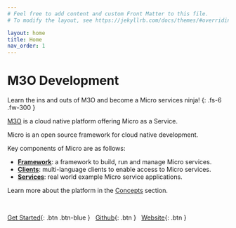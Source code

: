 ```yaml
---
# Feel free to add content and custom Front Matter to this file.
# To modify the layout, see https://jekyllrb.com/docs/themes/#overriding-theme-defaults

layout: home
title: Home
nav_order: 1
---
```


# M3O Development

Learn the ins and outs of M3O and become a Micro services ninja!
{: .fs-6 .fw-300 }

[M3O](https://m3o.com) is a cloud native platform offering Micro as a Service.

Micro is an open source framework for cloud native development.

Key components of Micro are as follows:

* **[Framework](https://github.com/micro/micro)**: a framework to build, run and manage Micro services.
* **[Clients](https://github.com/micro/clients)**: multi-language clients to enable access to Micro services.
* **[Services](https://github.com/micro/services)**: real world example Micro service applications.

Learn more about the platform in the [Concepts](/concepts) section.

<br />

[Get Started](/getting-started){: .btn .btn-blue } &nbsp;
[Github](https://github.com/m3o){: .btn }  &nbsp;
[Website](https://m3o.com/){: .btn }

<div style="height: 320px"></div>
